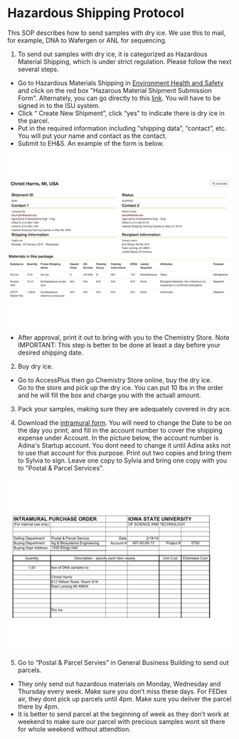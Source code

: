 # Hazardous Shipping Protocol 

This SOP describes how to send samples with dry ice.  We use this to mail, for example, DNA to Wafergen or ANL for sequencing.

1.	 To send out samples with dry ice, it is categorized as Hazardous Material Shipping, which is under strict regulation.  Please follow the next several steps.

*	Go to Hazardous Materials Shipping in [Environment Health and Safety](https://www.ehs.iastate.edu/hazmat-ship) and click on the red box "Hazarous Material Shipment Submission Form".  Alternately, you can go directly to this [link](https://shipping.ehs.iastate.edu/user-index).  You will have to be signed in to the ISU system.
*	Click “ Create New Shipment”, click “yes” to indicate there is dry ice in the parcel.
*	Put in the required information including “shipping data”, “contact”, etc.  You will put your name and contact as the contact. 
*	Submit to EH&S.  An example of the form is below.

![EHS hazarsdous shipping form](https://github.com/germs-lab/SOPs/blob/master/images/EHS_shippingHazarsdous_Form.jpg)

*	After approval, print it out to bring with you to the Chemistry Store. Note IMPORTANT:  This step is better to be done at least a day before your desired shipping date.  


2. Buy dry ice.  

*	Go to AccessPlus then go Chemistry Store online, buy the dry ice.  
Go to the store and pick up the dry ice.  You can put 10 lbs in the order and he will fill the box and charge you with the actuall amount.  

3.  Pack your samples, making sure they are adequately covered in dry ace.

4. Download the [intramural form](https://iastate.app.box.com/file/420283720596).  You will need to change the Date to be on the day you print; and fill in the account number to cover the shipping expense under Account. In the picture below, the account number is Adina's Startup account. You dont need to change it until Adina asks not to use that account for this purpose.  Print out two copies and bring them to Sylvia to sign. Leave one copy to Sylvia and bring one copy with you to "Postal & Parcel Services".

![Intramural to send parcel](https://github.com/germs-lab/SOPs/blob/master/images/intramural_for_sending_parcel.jpg)


5.	Go to “Postal & Parcel Servies” in General Business Building to send out parcels.
*	They only send out hazardous materials on Monday, Wednesday and Thursday every week.  Make sure you don’t miss these days. For FEDex air, they dont pick up parcels until 4pm. Make sure you deliver the parcel there by 4pm.
*	It is better to send parcel at the beginning of week as they don’t work at weekend to make sure our parcel with precious samples wont sit there for whole weekend without attendtion.

